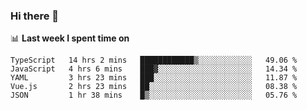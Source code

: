 ### Hi there 👋

<!--
**DBvc/DBvc** is a ✨ _special_ ✨ repository because its `README.md` (this file) appears on your GitHub profile.

Here are some ideas to get you started:

- 🔭 I’m currently working on ...
- 🌱 I’m currently learning ...
- 👯 I’m looking to collaborate on ...
- 🤔 I’m looking for help with ...
- 💬 Ask me about ...
- 📫 How to reach me: ...
- 😄 Pronouns: ...
- ⚡ Fun fact: ...
-->

📊 **Last week I spent time on**
<!--START_SECTION:waka-->
```text
TypeScript   14 hrs 2 mins   ████████████▒░░░░░░░░░░░░   49.06 % 
JavaScript   4 hrs 6 mins    ███▓░░░░░░░░░░░░░░░░░░░░░   14.34 % 
YAML         3 hrs 23 mins   ███░░░░░░░░░░░░░░░░░░░░░░   11.87 % 
Vue.js       2 hrs 23 mins   ██░░░░░░░░░░░░░░░░░░░░░░░   08.38 % 
JSON         1 hr 38 mins    █▒░░░░░░░░░░░░░░░░░░░░░░░   05.76 % 
```
<!--END_SECTION:waka-->
